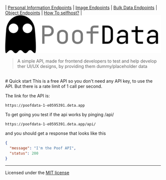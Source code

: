 | [Personal Information Endpoints](./Personal.md)  | [Image Endpoints](./Images.md)  | [Bulk Data Endpoints](./Bulk.md) | [Object Endpoints](./Objekt.md)  | [How To selfhost?](./selfhost.md)  |
![img](./img/PoofData.png)
> A simple API, made for frontend developers to test and help develop ther UI/UX designs, by providing them dummy/placeholder data
<br>
# Quick start
This is a free API so you don't need any API key, to use the API. But there is a rate limit of 1 call per second.

The link for the API is:
````
https://poofdata-1-e0595391.deta.app
````  

To get going you test if the api works by pinging /api/
````
https://poofdata-1-e0595391.deta.app/api/
```` 
and you should get a response that looks like this
````json
{
  "message": "I'm the Poof API",
  "status": 200
}
````



















_____
Licensed under the [MIT license](https://opensource.org/license/mit/)

